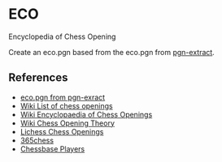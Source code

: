# ECO
Encyclopedia of Chess Opening

Create an eco.pgn based from the eco.pgn from [pgn-extract](https://www.cs.kent.ac.uk/people/staff/djb/pgn-extract/).

## References
* [eco.pgn from pgn-exract](https://www.cs.kent.ac.uk/people/staff/djb/pgn-extract/)  
* [Wiki List of chess openings](https://en.wikipedia.org/wiki/List_of_chess_openings)  
* [Wiki Encyclopaedia of Chess Openings](https://en.wikipedia.org/wiki/Encyclopaedia_of_Chess_Openings)  
* [Wiki Chess Opening Theory](https://en.wikibooks.org/wiki/Chess_Opening_Theory)  
* [Lichess Chess Openings](https://github.com/lichess-org/chess-openings) 
* [365chess](https://www.365chess.com/opening.php)  
* [Chessbase Players](https://players.chessbase.com/en/list/world-top-100) 
